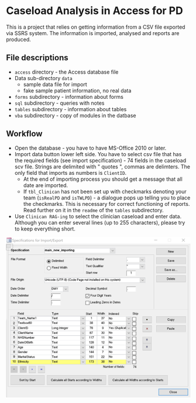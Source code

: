 # Caseload Analysis in Access for PD

This is a project that relies on getting information from a CSV file exported via SSRS system. The information is imported, analysed and reports are produced.

## File descriptions

* `access` directory - the Access database file
* Data sub-directory `data`   
	*	sample data file for import
	*	fake sample patient information, no real data
* `forms` subdirectory - information about forms
* `sql` subdirectory - queries with notes
* `tables` subdirectory - information about tables 
* `vba` subdirectory - copy of modules in the datbase

## Workflow

* Open the database - you have to have MS-Office 2010 or later.
* Import data button lower left side. You have to select csv file that has the required fields (see import specification) - 74 fields in the caseload scv file. Strings are delimited with " quotes ", commas are delimters. The only field that imports as numbers is `ClientID`.
	* At the end of importing process you should get a message that all date are imported.
	* If `tbl_Clinican` has not been set up with checkmarks denoting your team (`isRealPD` and `isTWLPD`) - a dialogue pops up telling you to place the checkmarks. This is necessary for correct functioning of reports. Read further on it in the `readme` of the `tables` subdirectory.
* Use  	`Clinican RAG-ing` to select the clinician caseload and enter data. Although you can enter several lines (up to 255 characters), please try to keep everything short. 

![Picture of Import Spec](./img/import_spec_screenshot.png)
